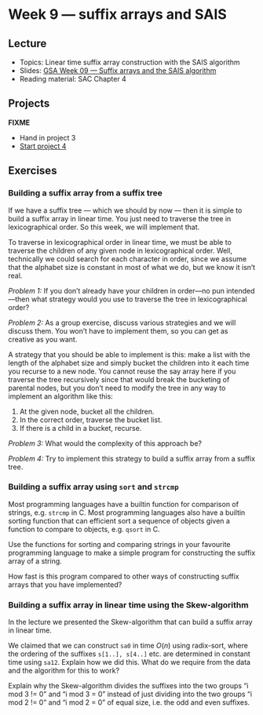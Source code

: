 # Week 9 — suffix arrays and SAIS

## Lecture

- Topics: Linear time suffix array construction with the SAIS algorithm
- Slides: [GSA Week 09 — Suffix arrays and the SAIS algorithm](../slides/GSA%20Week%2009%20--%20SA-IS%20algorithm.pdf)
- Reading material: SAC Chapter 4

## Projects

**FIXME**

- Hand in project 3
- [Start project 4](https://www.dropbox.com/s/k6skgrwlhs8mrz4/Project%204-%20BWT-based%20matching%20%28FM-index%29.pdf?dl=0)

## Exercises

### Building a suffix array from a suffix tree

If we have a suffix tree — which we should by now — then it is simple to build a suffix array in linear time. You just need to traverse the tree in lexicographical order. So this week, we will implement that.

To traverse in lexicographical order in linear time, we must be able to traverse the children of any given node in lexicographical order. Well, technically we could search for each character in order, since we assume that the alphabet size is constant in most of what we do, but we know it isn’t real.

*Problem 1:* If you don’t already have your children in order—no pun intended—then what strategy would you use to traverse the tree in lexicographical order?

*Problem 2:* As a group exercise, discuss various strategies and we will discuss them. You won’t have to implement them, so you can get as creative as you want.

A strategy that you should be able to implement is this: make a list with the length of the alphabet size and simply bucket the children into it each time you recurse to a new node. You cannot reuse the say array here if you traverse the tree recursively since that would break the bucketing of parental nodes, but you don’t need to modify the tree in any way to implement an algorithm like this:

1. At the given node, bucket all the children.
2. In the correct order, traverse the bucket list.
3. If there is a child in a bucket, recurse.

*Problem 3:* What would the complexity of this approach be?

*Problem 4:* Try to implement this strategy to build a suffix array from a suffix tree.

### Building a suffix array using `sort` and `strcmp`

Most programming languages have a builtin function for comparison of strings, e.g. `strcmp` in C. Most programming languages also have a builtin sorting function that can efficient sort a sequence of objects given a function to compare to objects, e.g. `qsort` in C.

Use the functions for sorting and comparing strings in your favourite programming language to make a simple program for constructing the suffix array of a string.

How fast is this program compared to other ways of constructing suffix arrays that you have implemented?

### Building a suffix array in linear time using the Skew-algorithm

In the lecture we presented the Skew-algorithm that can build a suffix array in linear time.

We claimed that we can construct `sa0` in time $O(n)$ using radix-sort, where the ordering of the suffixes `s[1..], s[4..]` etc. are determined in constant time using `sa12`. Explain how we did this. What do we require from the data and the algorithm for this to work?

Explain why the Skew-algorithm divides the suffixes into the two groups “i mod 3 != 0” and “i mod 3 = 0” instead of just dividing into the two groups “i mod 2 != 0” and “i mod 2 = 0” of equal size, i.e. the odd and even suffixes.
